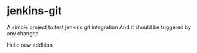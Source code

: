 # jenkins-git

A simple project to test jenkins git integration
And it should be triggered by any changes

Hello new addition

